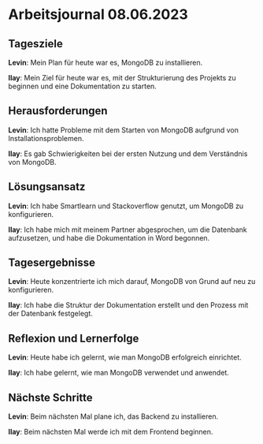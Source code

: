 # Arbeitsjournal 08.06.2023

## Tagesziele

**Levin**: Mein Plan für heute war es, MongoDB zu installieren.

**Ilay**: Mein Ziel für heute war es, mit der Strukturierung des Projekts zu beginnen und eine Dokumentation zu starten.

## Herausforderungen

**Levin**: Ich hatte Probleme mit dem Starten von MongoDB aufgrund von Installationsproblemen.

**Ilay**: Es gab Schwierigkeiten bei der ersten Nutzung und dem Verständnis von MongoDB.

## Lösungsansatz

**Levin**: Ich habe Smartlearn und Stackoverflow genutzt, um MongoDB zu konfigurieren.

**Ilay**: Ich habe mich mit meinem Partner abgesprochen, um die Datenbank aufzusetzen, und habe die Dokumentation in Word begonnen.

## Tagesergebnisse

**Levin**: Heute konzentrierte ich mich darauf, MongoDB von Grund auf neu zu konfigurieren.

**Ilay**: Ich habe die Struktur der Dokumentation erstellt und den Prozess mit der Datenbank festgelegt.

## Reflexion und Lernerfolge

**Levin**: Heute habe ich gelernt, wie man MongoDB erfolgreich einrichtet.

**Ilay**: Ich habe gelernt, wie man MongoDB verwendet und anwendet.

## Nächste Schritte

**Levin**: Beim nächsten Mal plane ich, das Backend zu installieren.

**Ilay**: Beim nächsten Mal werde ich mit dem Frontend beginnen.
